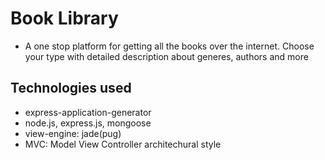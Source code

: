 # Book Library

- A one stop platform for getting all the books over the internet. Choose your type with detailed description about generes, authors and more

## Technologies used

- express-application-generator
- node.js, express.js, mongoose
- view-engine: jade(pug)
- MVC: Model View Controller architechural style